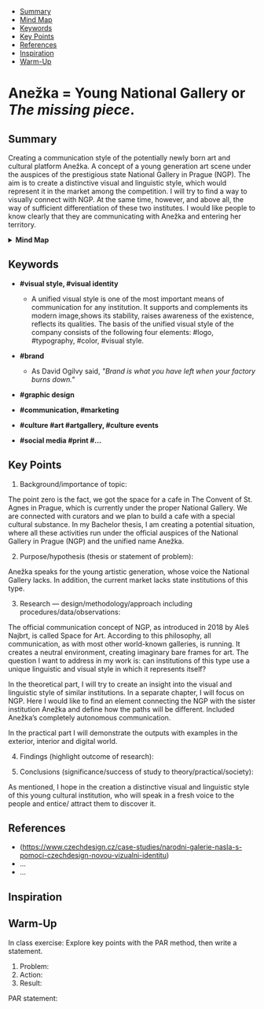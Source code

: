 <!-- Table of Contents, in-page navigation -->

- [Summary](#summary)
- [Mind Map](#mind-map)
- [Keywords](#keywords)
- [Key Points](#key-points)
- [References](#references)
- [Inspiration](#inspiration)
- [Warm-Up](#warm-up)

# Anežka = Young National Gallery or *The missing piece*.

## Summary

Creating a communication style of the potentially newly born art and cultural platform Anežka. A concept of a young generation art scene under the auspices of the prestigious state National Gallery in Prague (NGP). The aim is to create a distinctive visual and linguistic style, which would represent it in the market among the competition. I will try to find a way to visually connect with NGP. At the same time, however, and above all, the way of sufficient differentiation of these two institutes. I would like people to know clearly that they are communicating with Anežka and entering her territory.

<!-- Disclosure widget, HTML in Markdown -->

<details>
  <summary><b>Mind Map</b></summary>
  <img alt="Gray box placeholder image, for position only." src="./img/thesis-mind-map.png">
</details>

## Keywords

- **#visual style, #visual identity** 
    - A unified visual style is one of the most important means of communication for any institution. It supports and complements its modern image,shows its stability, raises awareness of the existence, reflects its qualities. The basis of the unified visual style of the company consists of the following four elements: #logo, #typography, #color, #visual style.


- **#brand**
    - As David Ogilvy said, *"Brand is what you have left when your factory burns down."*

- **#graphic design**
- **#communication, #marketing**
- **#culture #art #artgallery, #culture events**
- **#social media #print #...**

## Key Points

1. Background/importance of topic: 

The point zero is the fact, we got the space for a cafe in The Convent of St. Agnes in Prague, which is currently under the proper National Gallery. We are connected with curators and we plan to build a cafe with a special cultural substance. In my Bachelor thesis, I am creating a potential situation, where all these activities run under the official auspices of the National Gallery in Prague (NGP) and the unified name Anežka. 

2. Purpose/hypothesis (thesis or statement of problem): 

Anežka speaks for the young artistic generation, whose voice the National Gallery lacks. In addition, the current market lacks state institutions of this type. 

3. Research — design/methodology/approach including procedures/data/observations: 

The official communication concept of NGP, as introduced in 2018 by Aleš Najbrt, is called Space for Art. According to this philosophy, all communication, as with most other world-known galleries, is running. It creates a neutral environment, creating imaginary bare frames for art. The question I want to address in my work is: can institutions of this type use a unique linguistic and visual style in which it represents itself?

In the theoretical part, I will try to create an insight into the visual and linguistic style of similar institutions. In a separate chapter, I will focus on NGP. Here I would like to find an element connecting the NGP with the sister institution Anežka and define how the paths will be different. Included Anežka’s completely autonomous communication. 

In the practical part I will demonstrate the outputs with examples in the exterior, interior and digital world.

4. Findings (highlight outcome of research):

5. Conclusions (significance/success of study to theory/practical/society): 

As mentioned, I hope in the creation a distinctive visual and linguistic style of this young cultural institution, who will speak in a fresh voice to the people and entice/ attract them to discover it.

<!-- Key points; aim for **30–60 words** each. -->

## References

<!-- Add reference list. See Reference List Style -->

- (https://www.czechdesign.cz/case-studies/narodni-galerie-nasla-s-pomoci-czechdesign-novou-vizualni-identitu)
- …
- …

## Inspiration

<!-- Optional section, see https://evajunkova.github.io/english-for-designers/08-clarity-first/#inspiration -->

## Warm-Up

In class exercise: Explore key points with the PAR method, then write a statement.

1. Problem:
2. Action:
3. Result:

<!-- Put it all together in a statement -->

PAR statement:
